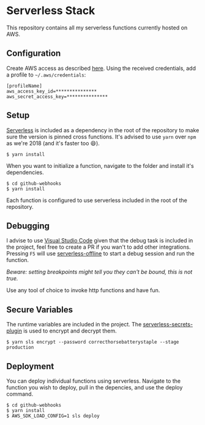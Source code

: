 # Serverless Stack

This repository contains all my serverless functions currently hosted on AWS.

## Configuration

Create AWS access as described [here][aws-setup-link].
Using the received credentials, add a profile to `~/.aws/credentials`:

```
[profileName]
aws_access_key_id=***************
aws_secret_access_key=***************
```

## Setup

[Serverless][sls] is included as a dependency in the root of the repository to make sure the version is pinned cross functions.
It's advised to use `yarn` over `npm` as we're 2018 (and it's faster too 😄).

    $ yarn install

When you want to initialize a function, navigate to the folder and install it's dependencies.

    $ cd github-webhooks
    $ yarn install

Each function is configured to use serverless included in the root of the repository.

## Debugging

I advise to use [Visual Studio Code][vscode] given that the debug task is included in the project, feel free to create a PR if you wan't to add other integrations. Pressing `F5` will use [serverless-offline][sol] to start a debug session and run the function.

_Beware: setting breakpoints might tell you they can't be bound, this is not true._

Use any tool of choice to invoke http functions and have fun.

## Secure Variables

The runtime variables are included in the project. The [serverless-secrets-plugin][sspl] is used to encrypt and decrypt them.

    $ yarn sls encrypt --password correcthorsebatterystaple --stage production

## Deployment

You can deploy individual functions using serverless. Navigate to the function you wish to deploy, pull in the depencies, and use the deploy command.

    $ cd github-webhooks
    $ yarn install
    $ AWS_SDK_LOAD_CONFIG=1 sls deploy

[aws-setup-link]: https://serverless.com/framework/docs/providers/aws/guide/credentials#creating-aws-access-keys
[sls]: https://serverless.com/
[vscode]: https://code.visualstudio.com/
[sspl]: https://github.com/serverless/serverless-secrets-plugin
[sol]: https://github.com/dherault/serverless-offline

